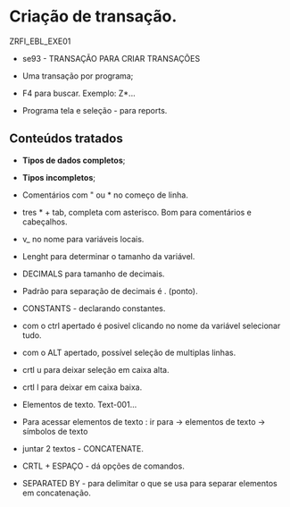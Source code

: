 # Criação de transação.

ZRFI_EBL_EXE01

- se93 - TRANSAÇÃO PARA CRIAR TRANSAÇÕES

- Uma transação por programa;

- F4 para buscar. Exemplo: Z*... 

- Programa tela e seleção - para reports.

## Conteúdos tratados

- **Tipos de dados completos**;
- **Tipos incompletos**;
- Comentários com " ou * no começo de linha.
- tres * + tab, completa com asterisco. Bom para comentários e cabeçalhos. 
- v_ no nome para variáveis locais.
- Lenght para determinar o tamanho da variável. 
- DECIMALS para tamanho de decimais. 
- Padrão para separação de decimais é . (ponto).
- CONSTANTS - declarando constantes.

- com o ctrl apertado é posivel clicando no nome da variável selecionar tudo.

- com o ALT apertado, possível seleção de multiplas linhas.

- crtl u para deixar seleção em caixa alta.
- crtl l para deixar em caixa baixa. 

- Elementos de texto. Text-001... 

- Para acessar elementos de texto : ir para -> elementos de texto -> símbolos de texto

- juntar 2 textos - CONCATENATE.

- CRTL + ESPAÇO - dá opções de comandos. 

- SEPARATED BY - para delimitar o que se usa para separar elementos em concatenação.
